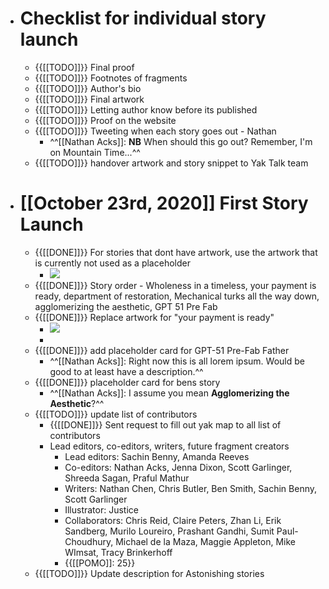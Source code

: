 - # Checklist for individual story launch
    - {{[[TODO]]}} Final proof
    - {{[[TODO]]}} Footnotes of fragments 
    - {{[[TODO]]}} Author's bio
    - {{[[TODO]]}} Final artwork 
    - {{[[TODO]]}} Letting author know before its published
    - {{[[TODO]]}} Proof on the website
    - {{[[TODO]]}} Tweeting when each story goes out - Nathan
        - ^^[[Nathan Acks]]: **NB** When should this go out? Remember, I'm on Mountain Time...^^
    - {{[[TODO]]}} handover artwork and story snippet to Yak Talk team 
- # [[October 23rd, 2020]] First Story Launch
    - {{[[DONE]]}} For stories that dont have artwork, use the artwork that is currently not used as a placeholder
        - ![](https://firebasestorage.googleapis.com/v0/b/firescript-577a2.appspot.com/o/imgs%2Fapp%2FAstonishing_Stories%2F8_2vjsm4jr.jpg?alt=media&token=227bf013-4ca2-4226-b582-4453b01de8e3)
    - {{[[DONE]]}} Story order - Wholeness in a timeless, your payment is ready, department of restoration, Mechanical turks all the way down, agglomerizing the aesthetic, GPT 51 Pre Fab
    - {{[[DONE]]}} Replace artwork for "your payment is ready" 
        - ![](https://cdn.discordapp.com/attachments/748199697218404353/764983763406815232/in_a_class_of_their_own.jpg)
        - 
    - {{[[DONE]]}} add placeholder card for GPT-51 Pre-Fab Father 
        - ^^[[Nathan Acks]]: Right now this is all lorem ipsum. Would be good to at least have a description.^^
    - {{[[DONE]]}} placeholder card for bens story
        - ^^[[Nathan Acks]]: I assume you mean __Agglomerizing the Aesthetic__?^^
    - {{[[TODO]]}} update list of contributors 
        - {{[[DONE]]}} Sent request to fill out yak map to all list of contributors 
        - Lead editors, co-editors, writers, future fragment creators
            - Lead editors: Sachin Benny, Amanda Reeves
            - Co-editors: Nathan Acks, Jenna Dixon, Scott Garlinger, Shreeda Sagan, Praful Mathur
            - Writers: Nathan Chen, Chris Butler, Ben Smith, Sachin Benny, Scott Garlinger
            - Illustrator: Justice
            - Collaborators: Chris Reid, Claire Peters, Zhan Li, Erik Sandberg, Murilo Loureiro, Prashant Gandhi, Sumit Paul-Choudhury, Michael de la Maza, Maggie Appleton, Mike WImsat, Tracy Brinkerhoff
            - {{[[POMO]]: 25}}
    - {{[[TODO]]}} Update description for Astonishing stories 
